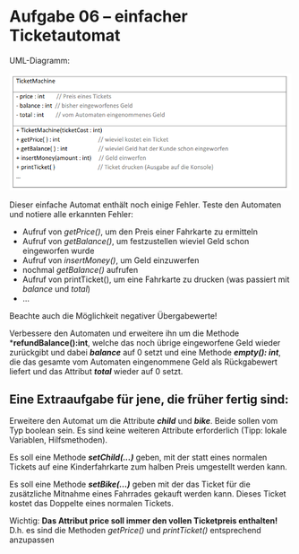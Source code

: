 # Aufgabe 06 – einfacher Ticketautomat
UML-Diagramm:

![](uml.png)

Dieser einfache Automat enthält noch einige Fehler. Teste den Automaten und notiere alle
erkannten Fehler:
- Aufruf von *getPrice()*, um den Preis einer Fahrkarte zu ermitteln
- Aufruf von *getBalance()*, um festzustellen wieviel Geld schon eingeworfen wurde
- Aufruf von *insertMoney()*, um Geld einzuwerfen
- nochmal *getBalance()* aufrufen
- Aufruf von printTicket(), um eine Fahrkarte zu drucken (was passiert mit *balance* und *total*)
- ...

Beachte auch die Möglichkeit negativer Übergabewerte!

Verbessere den Automaten und erweitere ihn um die Methode ***refundBalance():int**, welche das noch
übrige eingeworfene Geld wieder zurückgibt und dabei ***balance*** auf 0 setzt und
eine Methode ***empty(): int***, die das gesamte vom Automaten eingenommene Geld als Rückgabewert
liefert und das Attribut ***total*** wieder auf 0 setzt.

## Eine Extraaufgabe für jene, die früher fertig sind:
Erweitere den Automat um die Attribute ***child*** und ***bike***. Beide sollen vom Typ boolean sein.
Es sind keine weiteren Attribute erforderlich (Tipp: lokale Variablen, Hilfsmethoden).

Es soll eine Methode ***setChild(...)*** geben, mit der statt eines normalen Tickets auf eine
Kinderfahrkarte zum halben Preis umgestellt werden kann.

Es soll eine Methode ***setBike(...)*** geben mit der das Ticket für die zusätzliche Mitnahme eines
Fahrrades gekauft werden kann. Dieses Ticket kostet das Doppelte eines normalen Tickets.

Wichtig: **Das Attribut price soll immer den vollen Ticketpreis enthalten!**
D.h. es sind die Methoden *getPrice()* und *printTicket()* entsprechend anzupassen

